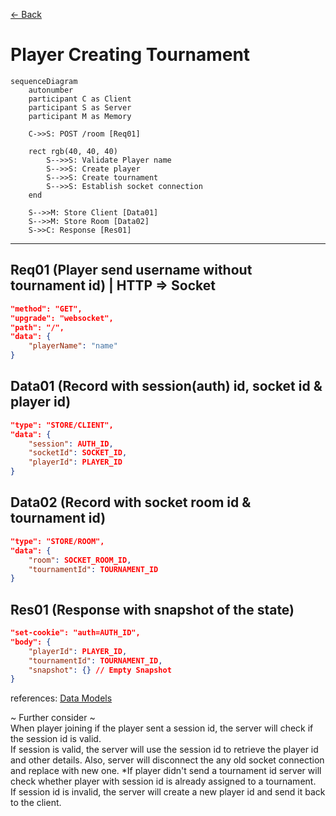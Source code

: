 [<- Back](../index.md)

# Player Creating Tournament

```mermaid
sequenceDiagram
    autonumber
    participant C as Client
    participant S as Server
    participant M as Memory

    C->>S: POST /room [Req01]

    rect rgb(40, 40, 40)
        S-->>S: Validate Player name
        S-->>S: Create player
        S-->>S: Create tournament
        S-->>S: Establish socket connection
    end

    S-->>M: Store Client [Data01]
    S-->>M: Store Room [Data02]
    S->>C: Response [Res01]

```

---

## Req01 (Player send username without tournament id) | HTTP => Socket

```json
"method": "GET",
"upgrade": "websocket",
"path": "/",
"data": {
    "playerName": "name"
}
```

## Data01 (Record with session(auth) id, socket id & player id)

```json
"type": "STORE/CLIENT",
"data": {
    "session": AUTH_ID,
    "socketId": SOCKET_ID,
    "playerId": PLAYER_ID
}
```

## Data02 (Record with socket room id & tournament id)

```json
"type": "STORE/ROOM",
"data": {
    "room": SOCKET_ROOM_ID,
    "tournamentId": TOURNAMENT_ID
}
```

## Res01 (Response with snapshot of the state)

```json
"set-cookie": "auth=AUTH_ID",
"body": {
    "playerId": PLAYER_ID,
    "tournamentId": TOURNAMENT_ID,
    "snapshot": {} // Empty Snapshot
}
```

references: [Data Models](../../../../libs/models/src/lib/sockets)

~ Further consider ~  
When player joining if the player sent a session id, the server will check if the session id is valid.  
If session is valid, the server will use the session id to retrieve the player id and other details. Also, server will disconnect the any old socket connection and replace with new one. \*If player didn't send a tournament id server will check whether player with session id is already assigned to a tournament.  
If session id is invalid, the server will create a new player id and send it back to the client.
